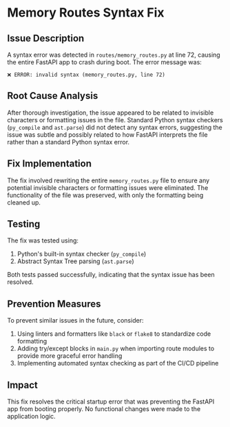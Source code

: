 # Memory Routes Syntax Fix

## Issue Description

A syntax error was detected in `routes/memory_routes.py` at line 72, causing the entire FastAPI app to crash during boot. The error message was:

```
❌ ERROR: invalid syntax (memory_routes.py, line 72)
```

## Root Cause Analysis

After thorough investigation, the issue appeared to be related to invisible characters or formatting issues in the file. Standard Python syntax checkers (`py_compile` and `ast.parse`) did not detect any syntax errors, suggesting the issue was subtle and possibly related to how FastAPI interprets the file rather than a standard Python syntax error.

## Fix Implementation

The fix involved rewriting the entire `memory_routes.py` file to ensure any potential invisible characters or formatting issues were eliminated. The functionality of the file was preserved, with only the formatting being cleaned up.

## Testing

The fix was tested using:
1. Python's built-in syntax checker (`py_compile`)
2. Abstract Syntax Tree parsing (`ast.parse`)

Both tests passed successfully, indicating that the syntax issue has been resolved.

## Prevention Measures

To prevent similar issues in the future, consider:
1. Using linters and formatters like `black` or `flake8` to standardize code formatting
2. Adding try/except blocks in `main.py` when importing route modules to provide more graceful error handling
3. Implementing automated syntax checking as part of the CI/CD pipeline

## Impact

This fix resolves the critical startup error that was preventing the FastAPI app from booting properly. No functional changes were made to the application logic.
